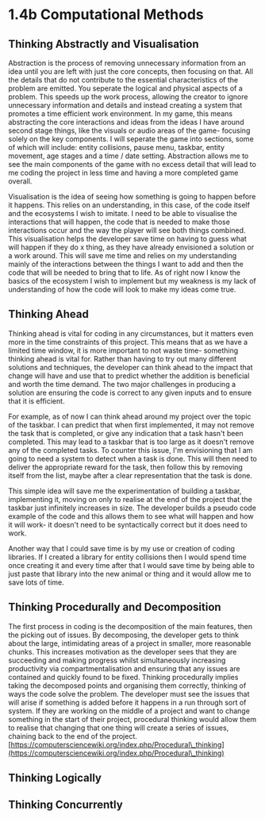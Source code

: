 # 1.4b Computational Methods

## Thinking Abstractly and Visualisation

Abstraction is the process of removing unnecessary information from an idea until you are left with just the core concepts, then focusing on that. All the details that do not contribute to the essential characteristics of the problem are emitted. You seperate the logical and physical aspects of a problem. This speeds up the work process, allowing the creator to ignore unnecessary information and details and instead creating a system that promotes a time efficient work environment. In my game, this means abstracting the core interactions and ideas from the ideas I have around second stage things, like the visuals or audio areas of the game- focusing solely on the key components. I will seperate the game into sections, some of which will include: entity collisions, pause menu, taskbar, entity movement, age stages and a time / date setting. Abstraction allows me to see the main components of the game with no excess detail that will lead to me coding the project in less time and having a more completed game overall.&#x20;

Visualisation is the idea of seeing how something is going to happen before it happens. This relies on an understanding, in this case, of the code itself and the ecosystems I wish to imitate. I need to be able to visualise the interactions that will happen, the code that is needed to make those interactions occur and the way the player will see both things combined. This visualisation helps the developer save time on having to guess what will happen if they do x thing, as they have already envisioned a solution or a work around. This will save me time and relies on my understanding mainly of the interactions between the things I want to add and then the code that will be needed to bring that to life. As of right now I know the basics of the ecosystem I wish to implement but my weakness is my lack of understanding of how the code will look to make my ideas come true.

## Thinking Ahead

Thinking ahead is vital for coding in any circumstances, but it matters even more in the time constraints of this project. This means that as we have a limited time window, it is more important to not waste time- something thinking ahead is vital for. Rather than having to try out many different solutions and techniques, the developer can think ahead to the impact that change will have and use that to predict whether the addition is beneficial and worth the time demand. The two major challenges in producing a solution are ensuring the code is correct to any given inputs and to ensure that it is efficient.&#x20;

For example, as of now I can think ahead around my project over the topic of the taskbar. I can predict that when first implemented, it may not remove the task that is completed, or give any indication that a task hasn't been completed. This may lead to a taskbar that is too large as it doesn't remove any of the completed tasks. To counter this issue, I'm envisioning that I am going to need a system to detect when a task is done. This will then need to deliver the appropriate reward for the task, then follow this by removing itself from the list, maybe after a clear representation that the task is done.

This simple idea will save me the experimentation of building a taskbar, implementing it, moving on only to realise at the end of the project that the taskbar just infinitely increases in size.  The developer builds a pseudo code example of the code and this allows them to see what will happen and how it will work- it doesn't need to be syntactically correct but it does need to work.&#x20;

Another way that I could save time is by my use or creation of coding libraries. If I created a library for entity collisions then I would spend time once creating it and every time after that I would save time by being able to just paste that library into the new animal or thing and it would allow me to save lots of time.&#x20;

## Thinking Procedurally and Decomposition

The first process in coding is the decomposition of the main features, then the picking out of issues. By decomposing, the developer gets to think about the large, intimidating areas of a project in smaller, more reasonable chunks. This increases motivation as the developer sees that they are succeeding and making progress whilst simultaneously increasing productivity via compartmentalisation and ensuring that any issues are contained and quickly found to be fixed. Thinking procedurally implies taking the decomposed points and organising them correctly, thinking of ways the code solve the problem. The developer must see the issues that will arise if something is added before it happens in a run through sort of system. If they are working on the middle of a project and want to change something in the start of their project, procedural thinking would allow them to realise that changing that one thing will create a series of issues, chaining back to the end of the project. [https://computersciencewiki.org/index.php/Procedural\_thinking](https://computersciencewiki.org/index.php/Procedural\_thinking)

## Thinking Logically

## Thinking Concurrently
